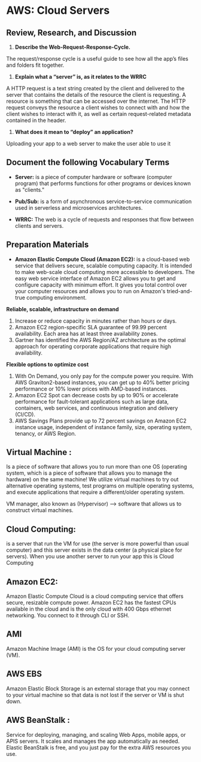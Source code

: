 # AWS: Cloud Servers

## Review, Research, and Discussion
 
1. **Describe the Web-Request-Response-Cycle.**

The request/response cycle is a useful guide to see how all the app’s files and folders fit together.

1. **Explain what a “server” is, as it relates to the WRRC**

A HTTP request is a text string created by the client and delivered to the server that contains the details of the resource the client is requesting. A resource is something that can be accessed over the internet. The HTTP request conveys the resource a client wishes to connect with and how the client wishes to interact with it, as well as certain request-related metadata contained in the header.

1. **What does it mean to “deploy” an application?**

Uploading your app to a web server to make the user able to use it 

## Document the following Vocabulary Terms

* **Server:** is a piece of computer hardware or software (computer program) that performs functions for other programs or devices known as "clients."

* **Pub/Sub:** is a form of asynchronous service-to-service communication used in serverless and microservices architectures.

* **WRRC:** The web is a cycle of requests and responses that flow between clients and servers.

## Preparation Materials

* **Amazon Elastic Compute Cloud (Amazon EC2):** is a cloud-based web service that delivers secure, scalable computing capacity. It is intended to make web-scale cloud computing more accessible to developers. The easy web service interface of Amazon EC2 allows you to get and configure capacity with minimum effort. It gives you total control over your computer resources and allows you to run on Amazon's tried-and-true computing environment.

**Reliable, scalable, infrastructure on demand** 

1. Increase or reduce capacity in minutes rather than hours or days.
1. Amazon EC2 region-specific SLA guarantee of 99.99 percent availability. Each area has at least three availability zones.
1. Gartner has identified the AWS Region/AZ architecture as the optimal approach for operating corporate applications that require high availability.

**Flexible options to optimize cost**
1. With On Demand, you only pay for the compute power you require. With AWS Graviton2-based instances, you can get up to 40% better pricing performance or 10% lower prices with AMD-based instances.
1. Amazon EC2 Spot can decrease costs by up to 90% or accelerate performance for fault-tolerant applications such as large data, containers, web services, and continuous integration and delivery (CI/CD).
1. AWS Savings Plans provide up to 72 percent savings on Amazon EC2 instance usage, independent of instance family, size, operating system, tenancy, or AWS Region.
## Virtual Machine : 
Is a piece of software that allows you to run more than one OS (operating system, which is a piece of software that allows you to manage the hardware) on the same machine!
We utilize virtual machines to try out alternative operating systems, test programs on multiple operating systems, and execute applications that require a different/older operating system.


VM manager, also known as (Hypervisor) --> software that allows us to construct virtual machines.

## Cloud Computing: 
is a server that run the VM for use (the server is more powerful than usual computer) and this server exists in the data center (a physical place for servers). When you use another server to run your app this is Cloud Computing 

## Amazon EC2:
Amazon Elastic Compute Cloud is a cloud computing service that offers secure, resizable compute power. Amazon EC2 has the fastest CPUs available in the cloud and is the only cloud with 400 Gbps ethernet networking. You connect to it through CLI or SSH.

## AMI 
Amazon Machine Image (AMI) is the OS for your cloud computing server (VM).

## AWS EBS
Amazon Elastic Block Storage is an external storage that you may connect to your virtual machine so that data is not lost if the server or VM is shut down.

## AWS BeanStalk :
Service for deploying, managing, and scaling Web Apps, mobile apps, or APIS servers. It scales and manages the app automatically as needed. Elastic BeanStalk is free, and you just pay for the extra AWS resources you use.